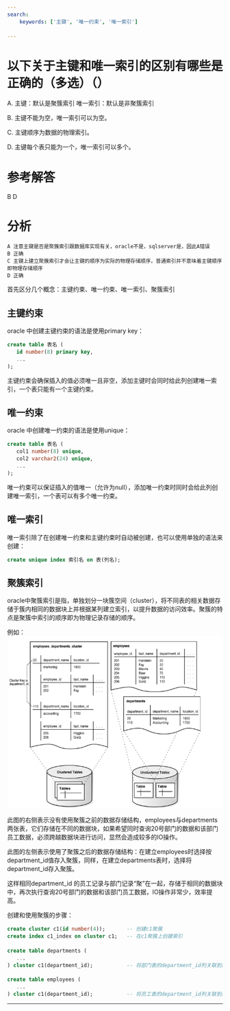 ```yaml
---
search:
    keywords: ['主键', '唯一约束', '唯一索引']

---
```



# 以下关于主键和唯一索引的区别有哪些是正确的（多选）（）

A. 主键：默认是聚簇索引  唯一索引：默认是非聚簇索引

B. 主键不能为空，唯一索引可以为空。

C. 主键顺序为数据的物理索引。

D. 主键每个表只能为一个，唯一索引可以多个。

# 参考解答

B D

# 分析

```
A 注意主键是否是聚簇索引跟数据库实现有关，oracle不是，sqlserver是，因此A错误
B 正确
C 主键上建立聚簇索引才会让主键的顺序为实际的物理存储顺序，普通索引并不意味着主键顺序即物理存储顺序
D 正确
```

首先区分几个概念：主键约束、唯一约束、唯一索引、聚簇索引

## 主键约束
oracle 中创建主键约束的语法是使用primary key：
```sql
create table 表名 (
   id number(8) primary key,
   ...
);
```
主键约束会确保插入的值必须唯一且非空，添加主键时会同时给此列创建唯一索引，一个表只能有一个主键约束。

## 唯一约束
oracle 中创建唯一约束的语法是使用unique：
```sql
create table 表名 (
   col1 number(8) unique,
   col2 varchar2(24) unique,
   ...
);
```
唯一约束可以保证插入的值唯一（允许为null），添加唯一约束时同时会给此列创建唯一索引，一个表可以有多个唯一约束。

## 唯一索引
唯一索引除了在创建唯一约束和主键约束时自动被创建，也可以使用单独的语法来创建：

```sql
create unique index 索引名 on 表(列名);
```

## 聚簇索引
oracle中聚簇索引是指，单独划分一块簇空间（cluster），将不同表的相关数据存储于簇内相同的数据块上并根据某列建立索引，以提升数据的访问效率。聚簇的特点是聚簇中索引的顺序即为物理记录存储的顺序。

例如：
![](/assets/1029573-20161008230030004-811885097.png)

此图的右侧表示没有使用聚簇之前的数据存储结构，employees与departments两张表，它们存储在不同的数据块，如果希望同时查询20号部门的数据和该部门员工数据，必须跨越数据块进行访问，显然会造成较多的IO操作。

此图的左侧表示使用了聚簇之后的数据存储结构：在建立employees时选择按department_id值存入聚簇，同样，在建立departments表时，选择将department_id存入聚簇。

这样相同department_id 的员工记录与部门记录“聚”在一起，存储于相同的数据块中，再次执行查询20号部门的数据和该部门员工数据，IO操作非常少，效率提高。

创建和使用聚簇的步骤：
```sql
create cluster c1(id number(4));       -- 创建c1聚簇
create index c1_index on cluster c1;   -- 在c1聚簇上创建索引

create table departments (
   ...
) cluster c1(department_id);           -- 将部门表的department_id列关联到聚簇

create table employees (
   ...
) cluster c1(department_id);           -- 将员工表的department_id列关联到聚簇
```

---




